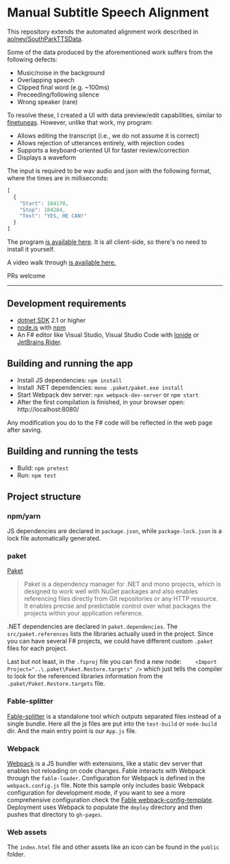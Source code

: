 # Manual Subtitle Speech Alignment

This repository extends the automated alignment work described in [aolney/SouthParkTTSData](https://github.com/aolney/SouthParkTTSData).

Some of the data produced by the aforementioned work suffers from the following defects:

- Music/noise in the background
- Overlapping speech
- Clipped final word (e.g. ~100ms)
- Preceeding/following silence
- Wrong speaker (rare)

To resolve these, I created a UI with data preview/edit capabilities, similar to [finetuneas](https://github.com/ozdefir/finetuneas).
However, unlike that work, my program:

- Allows editing the transcript (i.e., we do not assume it is correct)
- Allows rejection of utterances entirely, with rejection codes
- Supports a keyboard-oriented UI for faster review/correction
- Displays a waveform

The input is required to be wav audio and json with the following format, where the times are in milliseconds:
``` javascript
[
  {
    "Start": 184170,
    "Stop": 184284,
    "Text": "YES, HE CAN!"
  }
]
```
The program [is available here](https://olney.ai/manual-subtitle-speech-alignment). It is all client-side, so there's no need to install it yourself.

A video walk through [is available here.](https://www.youtube.com/watch?v=mB0pBMFo6Sk)

PRs welcome

------------------------------

## Development requirements

* [dotnet SDK](https://www.microsoft.com/net/download/core) 2.1 or higher
* [node.js](https://nodejs.org) with [npm](https://www.npmjs.com/)
* An F# editor like Visual Studio, Visual Studio Code with [Ionide](http://ionide.io/) or [JetBrains Rider](https://www.jetbrains.com/rider/).

## Building and running the app

* Install JS dependencies: `npm install`
* Install .NET dependencies: `mono .paket/paket.exe install`
* Start Webpack dev server: `npx webpack-dev-server` or `npm start`
* After the first compilation is finished, in your browser open: http://localhost:8080/

Any modification you do to the F# code will be reflected in the web page after saving.

## Building and running the tests

* Build: `npm pretest`
* Run: `npm test`

## Project structure

### npm/yarn

JS dependencies are declared in `package.json`, while `package-lock.json` is a lock file automatically generated.

### paket

[Paket](https://fsprojects.github.io/Paket/) 

> Paket is a dependency manager for .NET and mono projects, which is designed to work well with NuGet packages and also enables referencing files directly from Git repositories or any HTTP resource. It enables precise and predictable control over what packages the projects within your application reference.

.NET dependencies are declared in `paket.dependencies`. The `src/paket.references` lists the libraries actually used in the project. Since you can have several F# projects, we could have different custom `.paket` files for each project.

Last but not least, in the `.fsproj` file you can find a new node: `	<Import Project="..\.paket\Paket.Restore.targets" />` which just tells the compiler to look for the referenced libraries information from the `.paket/Paket.Restore.targets` file.

### Fable-splitter

[Fable-splitter]() is a standalone tool which outputs separated files instead of a single bundle. Here all the js files are put into the `test-build` or `node-build`  dir. And the main entry point is our `App.js` file.

### Webpack

[Webpack](https://webpack.js.org) is a JS bundler with extensions, like a static dev server that enables hot reloading on code changes. Fable interacts with Webpack through the `fable-loader`. Configuration for Webpack is defined in the `webpack.config.js` file. Note this sample only includes basic Webpack configuration for development mode, if you want to see a more comprehensive configuration check the [Fable webpack-config-template](https://github.com/fable-compiler/webpack-config-template/blob/master/webpack.config.js). Deployment uses Webpack to populate the `deploy` directory and then pushes that directory to `gh-pages`.

### Web assets

The `index.html` file and other assets like an icon can be found in the `public` folder.